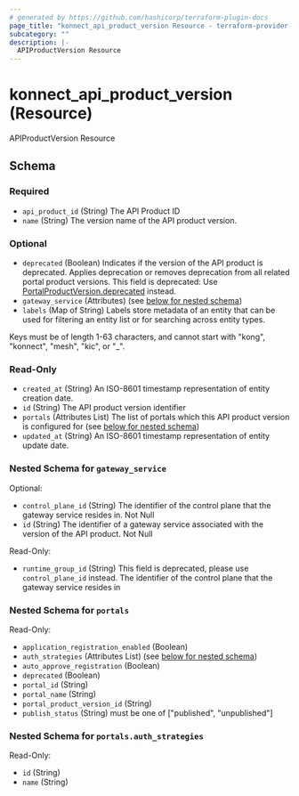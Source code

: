 ```yaml
---
# generated by https://github.com/hashicorp/terraform-plugin-docs
page_title: "konnect_api_product_version Resource - terraform-provider-konnect"
subcategory: ""
description: |-
  APIProductVersion Resource
---
```


# konnect_api_product_version (Resource)

APIProductVersion Resource



<!-- schema generated by tfplugindocs -->
## Schema

### Required

- `api_product_id` (String) The API Product ID
- `name` (String) The version name of the API product version.

### Optional

- `deprecated` (Boolean) Indicates if the version of the API product is deprecated. Applies deprecation or removes deprecation from all related portal product versions. This field is deprecated: Use [PortalProductVersion.deprecated](https://docs.konghq.com/konnect/api/portal-management/latest/#/Portal%20Product%20Versions/create-portal-product-version) instead.
- `gateway_service` (Attributes) (see [below for nested schema](#nestedatt--gateway_service))
- `labels` (Map of String) Labels store metadata of an entity that can be used for filtering an entity list or for searching across entity types. 

Keys must be of length 1-63 characters, and cannot start with "kong", "konnect", "mesh", "kic", or "_".

### Read-Only

- `created_at` (String) An ISO-8601 timestamp representation of entity creation date.
- `id` (String) The API product version identifier
- `portals` (Attributes List) The list of portals which this API product version is configured for (see [below for nested schema](#nestedatt--portals))
- `updated_at` (String) An ISO-8601 timestamp representation of entity update date.

<a id="nestedatt--gateway_service"></a>
### Nested Schema for `gateway_service`

Optional:

- `control_plane_id` (String) The identifier of the control plane that the gateway service resides in. Not Null
- `id` (String) The identifier of a gateway service associated with the version of the API product. Not Null

Read-Only:

- `runtime_group_id` (String) This field is deprecated, please use `control_plane_id` instead. The identifier of the control plane that the gateway service resides in


<a id="nestedatt--portals"></a>
### Nested Schema for `portals`

Read-Only:

- `application_registration_enabled` (Boolean)
- `auth_strategies` (Attributes List) (see [below for nested schema](#nestedatt--portals--auth_strategies))
- `auto_approve_registration` (Boolean)
- `deprecated` (Boolean)
- `portal_id` (String)
- `portal_name` (String)
- `portal_product_version_id` (String)
- `publish_status` (String) must be one of ["published", "unpublished"]

<a id="nestedatt--portals--auth_strategies"></a>
### Nested Schema for `portals.auth_strategies`

Read-Only:

- `id` (String)
- `name` (String)
